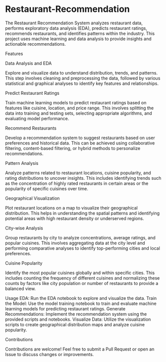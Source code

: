 # Restaurant-Recommendation
The Restaurant Recommendation System analyzes restaurant data, performs exploratory data analysis (EDA), predicts restaurant ratings, recommends restaurants, and identifies patterns within the industry. This project uses machine learning and data analysis to provide insights and actionable recommendations. 

Features

Data Analysis and EDA

Explore and visualize data to understand distribution, trends, and patterns. This step involves cleaning and preprocessing the data, followed by various statistical and graphical analyses to identify key features and relationships.

Predict Restaurant Ratings

Train machine learning models to predict restaurant ratings based on features like cuisine, location, and price range. This involves splitting the data into training and testing sets, selecting appropriate algorithms, and evaluating model performance.

Recommend Restaurants

Develop a recommendation system to suggest restaurants based on user preferences and historical data. This can be achieved using collaborative filtering, content-based filtering, or hybrid methods to personalize recommendations.

Pattern Analysis

Analyze patterns related to restaurant locations, cuisine popularity, and rating distributions to uncover insights. This includes identifying trends such as the concentration of highly rated restaurants in certain areas or the popularity of specific cuisines over time.

Geographical Visualization

Plot restaurant locations on a map to visualize their geographical distribution. This helps in understanding the spatial patterns and identifying potential areas with high restaurant density or underserved regions.

City-wise Analysis

Group restaurants by city to analyze concentrations, average ratings, and popular cuisines. This involves aggregating data at the city level and performing comparative analyses to identify top-performing cities and local preferences.

Cuisine Popularity

Identify the most popular cuisines globally and within specific cities. This includes counting the frequency of different cuisines and normalizing these counts by factors like city population or number of restaurants to provide a balanced view.

Usage
EDA: Run the EDA notebook to explore and visualize the data.
Train the Model: Use the model training notebook to train and evaluate machine learning models for predicting restaurant ratings.
Generate Recommendations: Implement the recommendation system using the provided scripts and notebooks.
Visualize Data: Utilize the visualization scripts to create geographical distribution maps and analyze cuisine popularity.

Contributions

Contributions are welcome! Feel free to submit a Pull Request or open an Issue to discuss changes or improvements.
